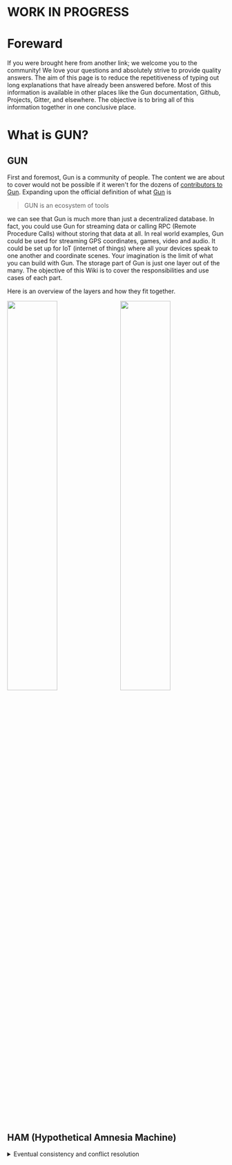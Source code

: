 # WORK IN PROGRESS #

# Foreward
If you were brought here from another link; we welcome you to the community! We love your questions and absolutely strive to provide quality answers. The aim of this page is to reduce the repetitiveness of typing out long explanations that have already been answered before. Most of this information is available in other places like the Gun documentation, Github, Projects, Gitter, and elsewhere. The objective is to bring all of this information together in one conclusive place.

# What is GUN?
## GUN
First and foremost, Gun is a community of people. The content we are about to cover would not be possible if it weren't for the dozens of [contributors to Gun](https://github.com/amark/gun/wiki/Special-Thanks). Expanding upon the official definition of what [Gun](https://github.com/amark/gun) is
> GUN is an ecosystem of tools

we can see that Gun is much more than just a decentralized database. In fact, you could use Gun for streaming data or calling RPC (Remote Procedure Calls) without storing that data at all. In real world examples, Gun could be used for streaming GPS coordinates, games, video and audio. It could be set up for IoT (internet of things) where all your devices speak to one another and coordinate scenes. Your imagination is the limit of what you can build with Gun. The storage part of Gun is just one layer out of the many. The objective of this Wiki is to cover the responsibilities and use cases of each part.

Here is an overview of the layers and how they fit together.

<div><img width="48%" src="https://gun.eco/see/stack.png"/>
<img width="48%" align="right" src="https://gun.eco/see/layers.png"/></div>
<br>

## HAM (Hypothetical Amnesia Machine)
<details>
<summary>Eventual consistency and conflict resolution</summary>
<br>
HAM is the crux of the operation. Eventual consistency and conflict resolution are provided by HAM. But what does that mean? Before Gun, regardless of what type of technology you might of used - there was an underlying problem. You had to choose between consistency, high availability, and partition tolerance. Woah! That's a lot of tech mumbo jumbo. Let's break this down or skip to these [slides for a cartoon representation](https://gun.eco/distributed/matters.html).

### Consistency:
Consistency is when you want data to be stable. If you put data in, you want it to be the same across the network and you don't want it getting lost. An example of this would be a chat application. Alice is in a chatroom and sends a message at the same time Bob sends one. Behind the scenes if the databases were ever to disagree which message should come first - you end up with poor results. On one screen, you may see Alice sent the message first and on another screen Bob sent his message first. Or even worse, they may not even store the messages at all! 

Gun solves this issue with a technique called Eventual Consistency, which we'll go into more later. Having databases agree on which message comes first is not straightforward and shouldn't be dismissed lightly.
[Some would even argue that you shouldn't settle for Eventual Consistency](https://queue.acm.org/detail.cfm?id=2610533). Instead we should replicate our user's data across several federated, limited, expensive servers while not providing any real data security or consistency. After all, isn't the new business model to collect and sell user data? (*sarcasm*)

### Availability:
In the above chat example, let's say Alice and Bob were in different parts of the world. Running a website from one location would provide a significant delay to one of the users in the form of something called network lag. A company may solve this issue by running multiple servers closer to their users. They would then use a special method to coordinate the data between these servers. If they had managed to solve the consistency problem above, this would be their attempt at solving availability. 

The other issue availability aims to solve is if a server is interrupted due to technical or environmental issues. If the database that serves those users goes down, they need their data to be backed up somewhere in the event of catastrophic data loss. Companies will replicate that data across many servers for issues such as these. They end up with higher maintenance and infrastructure costs due to the waste generated. 

Gun solves this issue by replicating your data across many other users (called peers). This reduces the requirement of having servers, infrastructure, maintenance, and specialized employees in the operational fields. The last, being an extreme expense simply due to the nature of being highly specialized in running constantly changing specific commands, investigating issues, and analyzing network and file data.
</details>